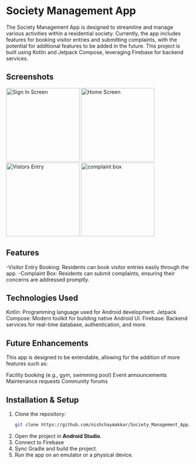 # Society Management App
The Society Management App is designed to streamline and manage various activities within a residential society. Currently, the app includes features for booking visitor entries and submitting complaints, with the potential for additional features to be added in the future. This project is built using Kotlin and Jetpack Compose, leveraging Firebase for backend services.
## Screenshots
<img src="https://github.com/user-attachments/assets/8fbe288e-4d2e-4c61-8201-7177d15159b8" alt="Sign In Screen" width="200"/>
<img src="https://github.com/user-attachments/assets/1b379087-e240-4c3d-a669-112a0ead03ff" alt="Home Screen" width="200"/>
<img src="https://github.com/user-attachments/assets/ea98e4e8-94ca-455b-9108-75e60422f1ff" alt="Vistors Entry" width="200"/>
<img src="https://github.com/user-attachments/assets/8889fb33-7c1f-4a67-b178-0c653c035ebc" alt="complaint box" width = "200"/>



## Features
-Visitor Entry Booking: Residents can book visitor entries easily through the app.
-Complaint Box: Residents can submit complaints, ensuring their concerns are addressed promptly.
## Technologies Used
Kotlin: Programming language used for Android development.
Jetpack Compose: Modern toolkit for building native Android UI.
Firebase: Backend services for real-time database, authentication, and more.


## Future Enhancements
This app is designed to be extendable, allowing for the addition of more features such as:

Facility booking (e.g., gym, swimming pool)
Event announcements
Maintenance requests
Community forums

## Installation & Setup

1. Clone the repository:
   ```bash
   git clone https://github.com/nishchaymakkar/Society_Management_App.git
   ```
2. Open the project in **Android Studio**.
3. Connect to Firebase
4. Sync Gradle and build the project.
5. Run the app on an emulator or a physical device.

